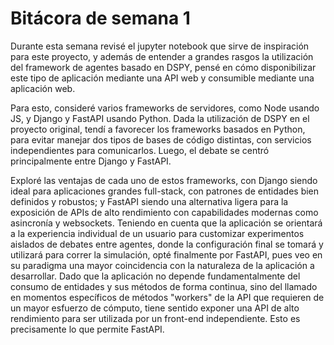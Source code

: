 # Bitácora de semana 1

Durante esta semana revisé el jupyter notebook que sirve de inspiración para este proyecto, y además de entender a grandes rasgos la utilización del framework de agentes basado en DSPY, pensé en cómo disponibilizar este tipo de aplicación mediante una API web y consumible mediante una aplicación web.

Para esto, consideré varios frameworks de servidores, como Node usando JS, y Django y FastAPI usando Python. Dada la utilización de DSPY en el proyecto original, tendí a favorecer los frameworks basados en Python, para evitar manejar dos tipos de bases de código distintas, con servicios independientes para comunicarlos. Luego, el debate se centró principalmente entre Django y FastAPI.

Exploré las ventajas de cada uno de estos frameworks, con Django siendo ideal para aplicaciones grandes full-stack, con patrones de entidades bien definidos y robustos; y FastAPI siendo una alternativa ligera para la exposición de APIs de alto rendimiento con capabilidades modernas como asincronía y websockets. Teniendo en cuenta que la aplicación se orientará a la experiencia individual de un usuario para customizar experimentos aislados de debates entre agentes, donde la configuración final se tomará y utilizará para correr la simulación, opté finalmente por FastAPI, pues veo en su paradigma una mayor coincidencia con la naturaleza de la aplicación a desarrollar. Dado que la aplicación no depende fundamentalmente del consumo de entidades y sus métodos de forma continua, sino del llamado en momentos específicos de métodos "workers" de la API que requieren de un mayor esfuerzo de cómputo, tiene sentido exponer una API de alto rendimiento para ser utilizada por un front-end independiente. Esto es precisamente lo que permite FastAPI.